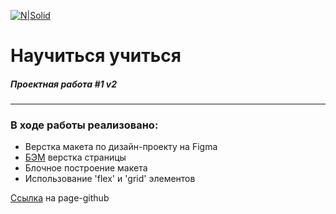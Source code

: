 [![N|Solid](https://avatars.mds.yandex.net/get-lpc/1520633/735c38f1-434d-4190-a65d-76bfd16bd2c0/width_360_q70)](https://praktikum.yandex.ru)
# Научиться учиться
##### Проектная работа #1 v2
_____
### В ходе работы реализовано:

- Верстка макета по дизайн-проекту на Figma
- [БЭМ] верстка страницы
- Блочное построение макета
- Использование 'flex' и 'grid' элементов

[Ссылка](https://operatorpro.github.io/russian-travel) на page-github

   [БЭМ]: <https://ru.bem.info/methodology/>

